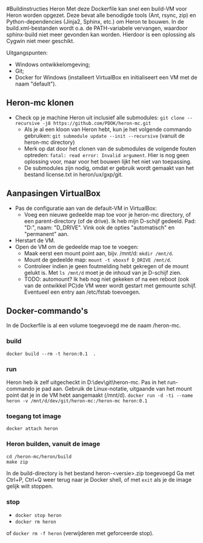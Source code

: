 #Buildinstructies Heron
Met deze Dockerfile kan snel een build-VM voor Heron worden opgezet. Deze bevat alle benodigde tools (Ant, rsync, zip) en Python-dependencies (Jinja2, Sphinx, etc.) om Heron te bouwen. In de build.xml-bestanden wordt o.a. de PATH-variabele vervangen, waardoor sphinx-build niet meer gevonden kan worden. Hierdoor is een oplossing als Cygwin niet meer geschikt.

Uitgangspunten:

* Windows ontwikkelomgeving;
* Git;
* Docker for Windows (installeert VirtualBox en initialiseert een VM met de naam "default").

## Heron-mc klonen
* Check op je machine Heron uit inclusief alle submodules: `git clone --recursive -j8 https://github.com/PDOK/heron-mc.git`
  * Als je al een kloon van Heron hebt, kun je het volgende commando gebruiken: `git submodule update --init --recursive` (vanuit de heron-mc directory)
  * Merk op dat door het clonen van de submodules de volgende fouten optreden: `fatal: read error: Invalid argument`. Hier is nog geen oplossing voor, maar voor het bouwen lijkt het niet van toepassing.
  * De submodules zijn nodig, omdat er gebruik wordt gemaakt van het bestand license.txt in heron/ux/gxp/git.

## Aanpasingen VirtualBox
* Pas de configuratie aan van de default-VM in VirtualBox:
  * Voeg een nieuwe gedeelde map toe voor je heron-mc directory, of een parent-directory (of de drive). Ik heb mijn D-schijf gedeeld. Pad: "D:\", naam: "D_DRIVE". Vink ook de opties "automatisch" en "permanent" aan.
* Herstart de VM.
* Open de VM om de gedeelde map toe te voegen:
  * Maak eerst een mount point aan, bijv. /mnt/d: `mkdir /mnt/d`.
  * Mount de gedeelde map: `mount -t vboxsf D_DRIVE /mnt/d`.
  * Controleer indien je geen foutmelding hebt gekregen of de mount gelukt is. Met `ls /mnt/d` moet je de inhoud van je D-schijf zien.
  * TODO: automount? Ik heb nog niet gekeken of na een reboot (ook van de ontwikkel PC)de VM weer wordt gestart met gemounte schijf. Eventueel een entry aan /etc/fstab toevoegen.

## Docker-commando's
In de Dockerfile is al een volume toegevoegd me de naam /heron-mc.

### build
```docker build --rm -t heron:0.1  . ```

### run
Heron heb ik zelf uitgecheckt in D:\dev\git\heron-mc. Pas in het run-commando je pad aan. Gebruik de Linux-notatie, uitgaande van het mount point dat je in de VM hebt aangemaakt (/mnt/d).
```docker run -d -ti --name heron -v /mnt/d/dev/git/heron-mc:/heron-mc heron:0.1```

### toegang tot image
```docker attach heron```

### Heron builden, vanuit de image
```
cd /heron-mc/heron/build
make zip
```
In de build-directory is het bestand heron-&lt;versie&gt;.zip toegevoegd
Ga met Ctrl+P, Ctrl+Q weer terug naar je Docker shell, of met `exit` als je de image gelijk wilt stoppen.

### stop
* `docker stop heron`
* `docker rm heron`

of `docker rm -f heron` (verwijderen met geforceerde stop).

